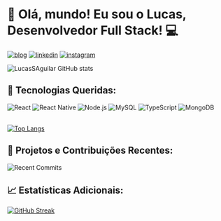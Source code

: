 # 👋 Olá, mundo! Eu sou o Lucas, Desenvolvedor Full Stack! 💻

[![blog](https://img.shields.io/badge/bio.link-000000%7D?style=for-the-badge&logo=biolink&logoColor=white)](https://portfolio-lucassaguilar.vercel.app)
[![linkedin](https://img.shields.io/badge/LinkedIn-0077B5?style=for-the-badge&logo=linkedin&logoColor=white)](https://www.linkedin.com/in/lucasaguilardesenvolvedor/)
[![instagram](https://img.shields.io/badge/Instagram-E4405F?style=for-the-badge&logo=instagram&logoColor=white)](https://www.instagram.com/lucass_aguillar/)

![LucasSAguilar GitHub stats](https://github-readme-stats.vercel.app/api?username=LucasSAguilar&show_icons=true&theme=dracula)

## 🚀 Tecnologias Queridas:

<div>
  <img alt="React" src="https://img.shields.io/badge/React-61DAFB?style=for-the-badge&logo=react&logoColor=white">
  <img alt="React Native" src="https://img.shields.io/badge/React_Native-61DAFB?style=for-the-badge&logo=react&logoColor=white">
  <img alt="Node.js" src="https://img.shields.io/badge/Node.js-339933?style=for-the-badge&logo=node.js&logoColor=white">
  <img alt="MySQL" src="https://img.shields.io/badge/MySQL-4479A1?style=for-the-badge&logo=mysql&logoColor=white">
  <img alt="TypeScript" src="https://img.shields.io/badge/TypeScript-3178C6?style=for-the-badge&logo=typescript&logoColor=white">
  <img alt="MongoDB" src="https://img.shields.io/badge/MongoDB-47A248?style=for-the-badge&logo=mongodb&logoColor=white">
</div>

<br>

[![Top Langs](https://github-readme-stats.vercel.app/api/top-langs/?username=LucasSAguilar&layout=compact&theme=dracula)](https://github.com/LucasSAguilar)

## 🌟 Projetos e Contribuições Recentes:

![Recent Commits](https://gh-pinned-repos.now.sh/api/pin?username=LucasSAguilar&repo=github-readme-stats)

## 📈 Estatísticas Adicionais:

[![GitHub Streak](https://github-readme-streak-stats.herokuapp.com/?user=LucasSAguilar&theme=dracula)](https://github.com/LucasSAguilar)
